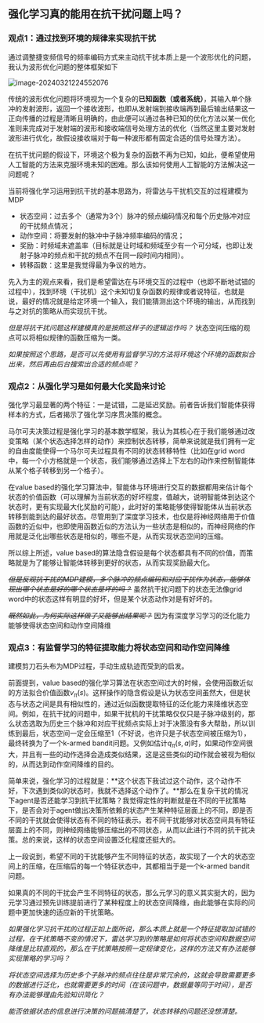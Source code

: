 ## 强化学习真的能用在抗干扰问题上吗？

### 观点1：通过找到环境的规律来实现抗干扰

通过调整捷变频信号的频率编码方式来主动抗干扰本质上是一个波形优化的问题，我认为波形优化问题的整体框架如下

![image-20240321224552076](C:\Users\outline\AppData\Roaming\Typora\typora-user-images\image-20240321224552076.png)

传统的波形优化问题将环境视为一个复杂的**已知函数（或者系统）**，其输入单个脉冲的发射波形，返回一个接收波形，也即从发射端到接收端再到最后输出结果这一正向传播的过程是清晰且明确的，由此便可以通过各种已知的优化方法以某一优化准则来完成对于发射端的波形和接收端信号处理方法的优化（当然这里主要对发射波形进行优化，故假设接收端对于每一种波形都有固定合适的信号处理方法）。

在抗干扰问题的假设下，环境这个极为复杂的函数不再为已知，如此，便希望使用人工智能的方法来克服环境未知的困难。那么该如何使用人工智能的方法解决这一问题呢？

当前将强化学习运用到抗干扰的基本思路为，将雷达与干扰机交互的过程建模为MDP

- 状态空间：过去多个（通常为3个）脉冲的频点编码情况和每个历史脉冲对应的干扰频点情况；
- 动作空间：将要发射的脉冲中子脉冲频率编码的情况；
- 奖励：时频域未遮盖率（目标就是让时域和频域至少有一个可分域，也即让发射子脉冲的频点和干扰的频点不在同一段时间内相同）。
- 转移函数：这里是我觉得最为争议的地方。

先入为主的观点来看，我们是希望雷达在与环境交互的过程中（也即不断地试错的过程中），找到环境（干扰机）这个未知切复杂函数的规律或者说特征，也就是说，最好的情况就是给定环境一个输入，我们能猜测出这个环境的输出，从而找到与之对抗的策略从而实现抗干扰。

*但是将抗干扰问题这样建模真的是按照这样子的逻辑运作吗？*
状态空间压缩的观点可以将相似规律的函数压缩为一类。

*如果按照这个思路，是否可以先使用有监督学习的方法将环境这个环境的函数拟合出来，然后再由后台搜索出合适的频点呢？*

### 观点2：从强化学习是如何最大化奖励来讨论

强化学习最显著的两个特征：一是试错，二是延迟奖励。前者告诉我们智能体获得样本的方式，后者揭示了强化学习序贯决策的概念。

马尔可夫决策过程是强化学习的基本数学框架，我认为其核心在于我们能够通过改变策略（某个状态选择怎样的动作）来控制状态转移，简单来说就是我们拥有一定的自由度能使得一个马尔可夫过程具有不同的状态转移特性（比如在grid word中，每一个小方格就是一个状态，我们能够通过选择上下左右的动作来控制智能体从某个格子转移到另一个格子）。

在value based的强化学习算法中，智能体与环境进行交互的数据都用来估计每个状态的价值函数（可以理解为当前状态的好坏程度，值越大，说明智能体到达这个状态时，更有实现最大化奖励的可能），此时好的策略能够使得智能体从当前状态转移到能到达的最好状态。尽管用到了深度学习技术，也仅是将神经网络用于价值函数的近似中，也即使用函数近似的方法认为一些状态是相似的，而神经网络的作用就是泛化出哪些状态是相似的，哪些不是，从而实现状态空间的压缩。

所以综上所述，value based的算法隐含假设是每个状态都具有不同的价值，而策略就是为了能够让智能体转移到更好的状态，从而实现奖励最大化。

~~*但是反观抗干扰的MDP建模，多个脉冲的频点编码和对应干扰作为状态，能够体现出哪个状态是好的哪个状态是坏的吗？*~~
虽然抗干扰问题下的状态无法像grid word中的状态这样有明显的好坏，但是某个状态动作对是有好坏的。

~~*既然如此，为何实际这样做了又能够出结果呢？*~~
因为有深度学习学习的泛化能力能够使得状态空间和动作空间降维

### 观点3：有监督学习的特征提取能力将状态空间和动作空间降维

建模剪刀石头布为MDP过程，手动生成轨迹而受到的启发。

前面提到，value based的强化学习算法在状态空间过大的时候，会使用函数近似的方法拟合价值函数$v_{\pi}(s)$。这样操作的隐含假设是认为状态空间虽然大，但是状态与状态之间是具有相似性的，通过近似函数提取特征的泛化能力来降维状态空间。例如，在抗干扰的问题中，如果干扰机的干扰策略仅仅只是子脉冲级别的，那么状态选取为历史三个脉冲和对应干扰频点实际上对于决策没有多大帮助，所以训练到最后，状态空间一定会压缩至1（不好说，也许只是子状态空间被压缩为1），最终转换为了一个k-armed bandit问题。又例如估计$q_{\pi}(s, a)$时，如果动作空间很大，并且有一些的动作选择会造成类似结果，这是这些类似的动作就会被视为相似的，从而达到动作空间降维的目的。

简单来说，强化学习的过程就是：**这个状态下我试过这个动作，这个动作不好，下次遇到类似的状态时，我就不选择这个动作了。**那么在复杂干扰的情况下agent是否还能学习到抗干扰策略？我觉得定性的判断就是在不同的干扰策略下，是否会对于agent做出决策所依赖的状态产生某种特征层面上的不同，即是否不同的干扰就会使得状态有不同的特征表示。若不同干扰能够对状态空间具有特征层面上的不同，则神经网络能够压缩出的不同状态，从而以此进行不同的抗干扰决策。总的来说，这样的状态空间设置泛化程度还挺大的。

上一段说到，希望不同的干扰能够产生不同特征的状态，故实现了一个大的状态空间上的压缩，在压缩后的每一个特征状态中，其都相当于是一个k-armed bandit问题。

如果真的不同的干扰会产生不同特征的状态，那么元学习的意义其实挺大的，因为元学习通过预先训练提前进行了某种程度上的状态空间降维，由此能够在实际的问题中更加快速的适应新的干扰策略。

*如果强化学习抗干扰的过程正如上面所说，那么本质上就是一个特征提取加试错的过程，在干扰策略不变的情况下，雷达学习到的策略是如何将状态空间和数据空间降维是比较直观的，那么在干扰策略按照一定规律变化，这样的方法又有办法能够实现策略的学习吗？*

*将状态空间选择为历史多个子脉冲的频点往往是非常冗余的，这就会导致需要更多的数据进行泛化，也就需要更多的时间（在该问题中，数据量等同于时间），是否有办法能够理由先验知识简化？*

*能否依据状态的信息进行决策的问题搞清楚了，状态转移的问题还没想清楚。*
